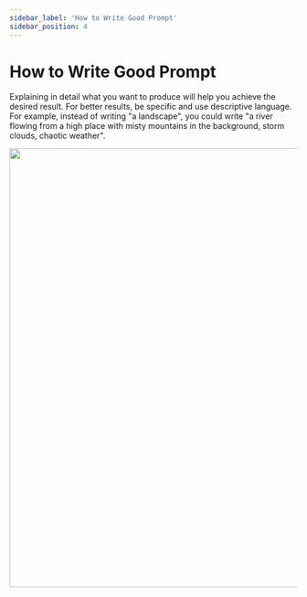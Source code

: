```yaml
---
sidebar_label: 'How to Write Good Prompt'
sidebar_position: 4
---
```


# How to Write Good Prompt

Explaining in detail what you want to produce will help you achieve the desired result. For better results, be specific and use descriptive language. For example, instead of writing "a landscape", you could write "a river flowing from a high place with misty mountains in the background, storm clouds, chaotic weather".

<img src="https://stock-image.s3.amazonaws.com/goodprompt.webp" width="512px" height="768px"/>
